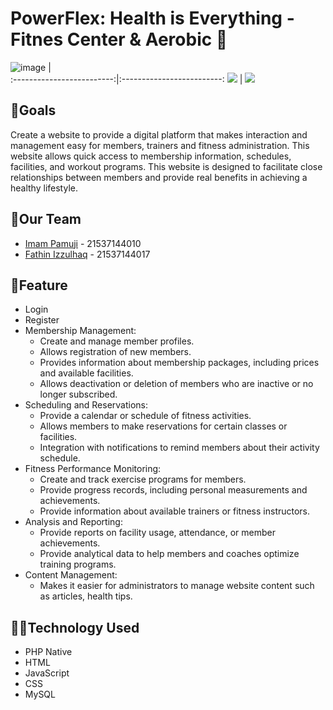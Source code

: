 # PowerFlex: Health is Everything - Fitnes Center & Aerobic 💪

![image](https://drive.google.com/uc?export=view&id=1AbNZbaO_dxfCqQ-C1klHNChKicrXPAHq)
             |  
:-------------------------:|:-------------------------:
![](https://drive.google.com/uc?export=view&id=1W_9D5WO7MLZvmZprFygcKA-_QxQ8F3OB)  |  ![](https://drive.google.com/uc?export=view&id=1W_9D5WO7MLZvmZprFygcKA-_QxQ8F3OB)

## 🎯Goals
Create a website to provide a digital platform that makes interaction and management easy for members, trainers and fitness administration. This website allows quick access to membership information, schedules, facilities, and workout programs. This website is designed to facilitate close relationships between members and provide real benefits in achieving a healthy lifestyle.

## 🤝Our Team
- [Imam Pamuji](https://github.com/imampamuji/) - 21537144010
- [Fathin Izzulhaq](https://github.com/HyhyY190) - 21537144017

## 🔑Feature
- Login
- Register
- Membership Management:
  - Create and manage member profiles.
  - Allows registration of new members.
  - Provides information about membership packages, including prices and available facilities.
  - Allows deactivation or deletion of members who are inactive or no longer subscribed.
- Scheduling and Reservations:
  - Provide a calendar or schedule of fitness activities.
  - Allows members to make reservations for certain classes or facilities.
  - Integration with notifications to remind members about their activity schedule.
- Fitness Performance Monitoring:
  - Create and track exercise programs for members.
  - Provide progress records, including personal measurements and achievements.
  - Provide information about available trainers or fitness instructors.
- Analysis and Reporting:
  - Provide reports on facility usage, attendance, or member achievements.
  - Provide analytical data to help members and coaches optimize training programs.
- Content Management:
  - Makes it easier for administrators to manage website content such as articles, health tips.

## 👨‍💻Technology Used
- PHP Native
- HTML
- JavaScript
- CSS
- MySQL

